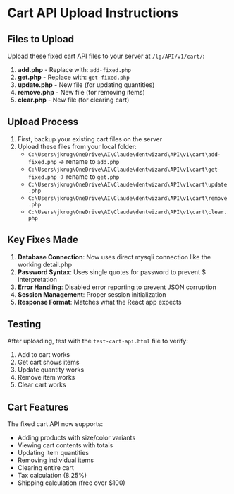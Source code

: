 # Cart API Upload Instructions

## Files to Upload

Upload these fixed cart API files to your server at `/lg/API/v1/cart/`:

1. **add.php** - Replace with: `add-fixed.php`
2. **get.php** - Replace with: `get-fixed.php`
3. **update.php** - New file (for updating quantities)
4. **remove.php** - New file (for removing items)
5. **clear.php** - New file (for clearing cart)

## Upload Process

1. First, backup your existing cart files on the server
2. Upload these files from your local folder:
   - `C:\Users\jkrug\OneDrive\AI\Claude\dentwizard\API\v1\cart\add-fixed.php` → rename to `add.php`
   - `C:\Users\jkrug\OneDrive\AI\Claude\dentwizard\API\v1\cart\get-fixed.php` → rename to `get.php`
   - `C:\Users\jkrug\OneDrive\AI\Claude\dentwizard\API\v1\cart\update.php`
   - `C:\Users\jkrug\OneDrive\AI\Claude\dentwizard\API\v1\cart\remove.php`
   - `C:\Users\jkrug\OneDrive\AI\Claude\dentwizard\API\v1\cart\clear.php`

## Key Fixes Made

1. **Database Connection**: Now uses direct mysqli connection like the working detail.php
2. **Password Syntax**: Uses single quotes for password to prevent $ interpretation
3. **Error Handling**: Disabled error reporting to prevent JSON corruption
4. **Session Management**: Proper session initialization
5. **Response Format**: Matches what the React app expects

## Testing

After uploading, test with the `test-cart-api.html` file to verify:
1. Add to cart works
2. Get cart shows items
3. Update quantity works
4. Remove item works
5. Clear cart works

## Cart Features

The fixed cart API now supports:
- Adding products with size/color variants
- Viewing cart contents with totals
- Updating item quantities
- Removing individual items
- Clearing entire cart
- Tax calculation (8.25%)
- Shipping calculation (free over $100)